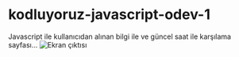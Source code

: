 # kodluyoruz-javascript-odev-1
Javascript ile kullanıcıdan alınan bilgi ile ve güncel saat ile karşılama sayfası...
![Ekran çıktısı](https://freeimage.host/i/WXMJ2I)

